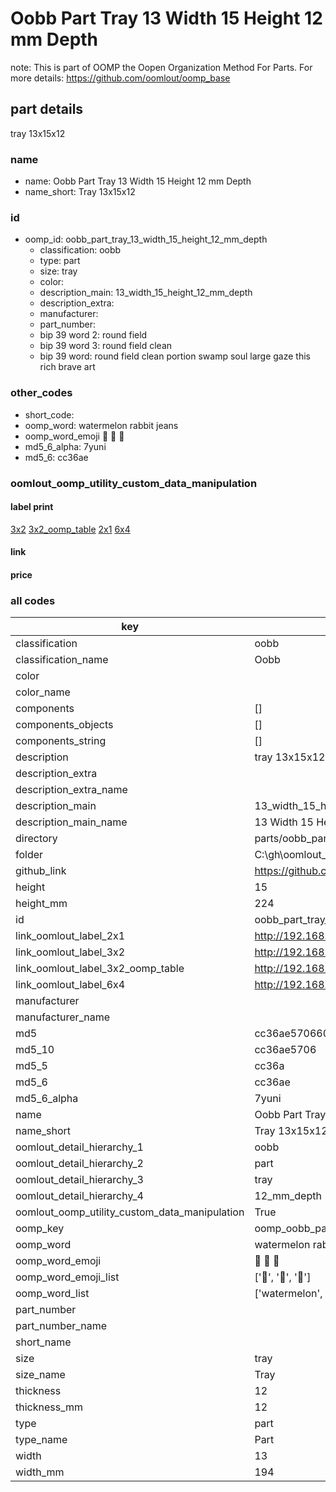 # Oobb Part Tray 13 Width 15 Height 12 mm Depth  

note: This is part of OOMP the Oopen Organization Method For Parts. For more details: https://github.com/oomlout/oomp_base

##  part details
  



tray 13x15x12



### name
* name: Oobb Part Tray 13 Width 15 Height 12 mm Depth
* name_short: Tray 13x15x12 
### id
* oomp_id: oobb_part_tray_13_width_15_height_12_mm_depth
  * classification: oobb
  * type: part
  * size: tray
  * color: 
  * description_main: 13_width_15_height_12_mm_depth
  * description_extra: 
  * manufacturer: 
  * part_number: 
  * bip 39 word 2: round field
  * bip 39 word 3: round field clean
  * bip 39 word: round field clean portion swamp soul large gaze this rich brave art

### other_codes
* short_code: 
* oomp_word: watermelon rabbit jeans
* oomp_word_emoji :watermelon: :rabbit: :jeans:
* md5_6_alpha: 7yuni
* md5_6: cc36ae






### oomlout_oomp_utility_custom_data_manipulation
#### label print
[3x2](http://192.168.1.245:1112/?label=oomp%207yuni)
[3x2_oomp_table](http://192.168.1.108:1112/?label=oomp%207yuni)
[2x1](http://192.168.1.242:1112/?label=oomp%207yuni)
[6x4](http://192.168.1.55:1112/?label=oomp%207yuni)    

#### link

                              

#### price







### all codes 
| key | value |  
| --- | --- |  
| classification | oobb |  
| classification_name | Oobb |  
| color |  |  
| color_name |  |  
| components | [] |  
| components_objects | [] |  
| components_string | [] |  
| description | tray 13x15x12 |  
| description_extra |  |  
| description_extra_name |  |  
| description_main | 13_width_15_height_12_mm_depth |  
| description_main_name | 13 Width 15 Height 12 mm Depth |  
| directory | parts/oobb_part_tray_13_width_15_height_12_mm_depth |  
| folder | C:\gh\oomlout_oobb_version_4_generated_parts\parts\oobb_part_tray_13_width_15_height_12_mm_depth |  
| github_link | https://github.com/oomlout/oomlout_oomp_part_src/tree/main/parts/oobb_part_tray_13_width_15_height_12_mm_depth |  
| height | 15 |  
| height_mm | 224 |  
| id | oobb_part_tray_13_width_15_height_12_mm_depth |  
| link_oomlout_label_2x1 | http://192.168.1.242:1112/?label=oomp%207yuni |  
| link_oomlout_label_3x2 | http://192.168.1.245:1112/?label=oomp%207yuni |  
| link_oomlout_label_3x2_oomp_table | http://192.168.1.108:1112/?label=oomp%207yuni |  
| link_oomlout_label_6x4 | http://192.168.1.55:1112/?label=oomp%207yuni |  
| manufacturer |  |  
| manufacturer_name |  |  
| md5 | cc36ae570660afa73eed9a8454957de3 |  
| md5_10 | cc36ae5706 |  
| md5_5 | cc36a |  
| md5_6 | cc36ae |  
| md5_6_alpha | 7yuni |  
| name | Oobb Part Tray 13 Width 15 Height 12 mm Depth |  
| name_short | Tray 13x15x12  |  
| oomlout_detail_hierarchy_1 | oobb |  
| oomlout_detail_hierarchy_2 | part |  
| oomlout_detail_hierarchy_3 | tray |  
| oomlout_detail_hierarchy_4 | 12_mm_depth |  
| oomlout_oomp_utility_custom_data_manipulation | True |  
| oomp_key | oomp_oobb_part_tray_13_width_15_height_12_mm_depth |  
| oomp_word | watermelon rabbit jeans |  
| oomp_word_emoji | :watermelon: :rabbit: :jeans: |  
| oomp_word_emoji_list | [':watermelon:', ':rabbit:', ':jeans:'] |  
| oomp_word_list | ['watermelon', 'rabbit', 'jeans'] |  
| part_number |  |  
| part_number_name |  |  
| short_name |  |  
| size | tray |  
| size_name | Tray |  
| thickness | 12 |  
| thickness_mm | 12 |  
| type | part |  
| type_name | Part |  
| width | 13 |  
| width_mm | 194 |  
